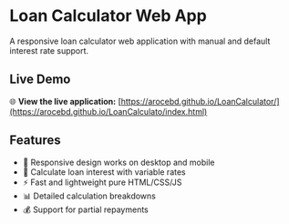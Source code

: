 # Loan Calculator Web App

A responsive loan calculator web application with manual and default interest rate support.

## Live Demo

🌐 **View the live application:** [https://arocebd.github.io/LoanCalculator/](https://arocebd.github.io/LoanCalculato/index.html)

## Features

- 📱 Responsive design works on desktop and mobile
- 🧮 Calculate loan interest with variable rates
- ⚡ Fast and lightweight pure HTML/CSS/JS
- 📊 Detailed calculation breakdowns
- 💰 Support for partial repayments

